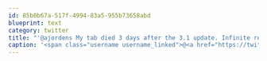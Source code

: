```yaml
---
id: 85b0b67a-517f-4994-83a5-955b73658abd
blueprint: text
category: twitter
title: "'@ajordens My tab died 3 days after the 3.1 update. Infinite reboot cycle."
caption: '<span class="username username_linked">@<a href="https://twitter.com/ajordens" title="Adam Jordens">ajordens</a></span> My tab died 3 days after the 3.1 update. Infinite reboot cycle.'
---
```

